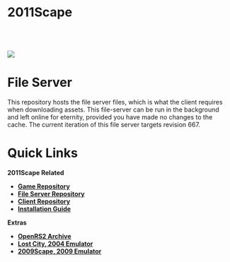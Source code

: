 <p align="center">
  <h1>2011Scape</h1>  <br>
  <br>
  <br>
  <img src="https://github.com/2011Scape/file-server/assets/75695035/29ae3b3b-2ecb-4608-84b4-c7aa6f762352" />
  <br>
</p>

# File Server

This repository hosts the file server files, which is what the client requires when downloading assets. This file-server can be run in the background and left online for eternity, provided you have made no changes to the cache. The current iteration of this file server targets revision 667.

# Quick Links

<b>2011Scape Related<b>
- [Game Repository](https://github.com/2011Scape/game)
- [File Server Repository](https://github.com/2011Scape/file-server)
- [Client Repository](https://github.com/2011Scape/runetek5-client)
- [Installation Guide](https://github.com/2011Scape/installation-guide)

<b>Extras</b>
- [OpenRS2 Archive](https://archive.openrs2.org/)
- [Lost City, 2004 Emulator](https://discord.gg/hN3tHUmZEN)
- [2009Scape, 2009 Emulator](https://2009scape.org)
